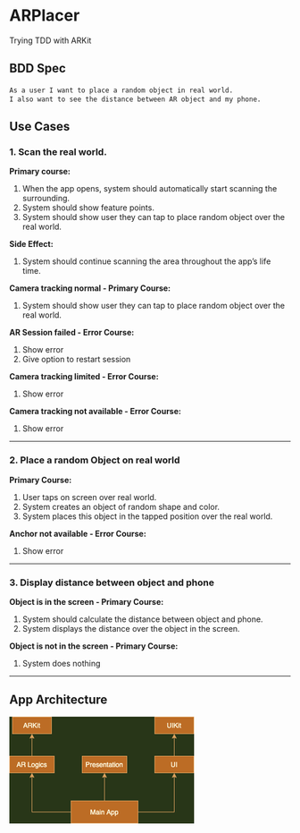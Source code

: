 # ARPlacer
Trying TDD with ARKit


## BDD Spec
```
As a user I want to place a random object in real world.
I also want to see the distance between AR object and my phone.
```


## Use Cases
### 1. Scan the real world.
**Primary course:**
1. When the app opens, system should automatically start scanning the surrounding.
2. System should show feature points.
3. System should show user they can tap to place random object over the real world.

**Side Effect:**
1. System should continue scanning the area throughout the app’s life time.

**Camera tracking normal - Primary Course:**
1. System should show user they can tap to place random object over the real world.

**AR Session failed - Error Course:**
1. Show error
2. Give option to restart session

**Camera tracking limited - Error Course:**
1. Show error

**Camera tracking not available - Error Course:**
1. Show error

---

### 2. Place a random Object on real world
**Primary Course:**
1. User taps on screen over real world.
2. System creates an object of random shape and color.
3. System places this object in the tapped position over the real world.

**Anchor not available - Error Course:**
1. Show error

---

### 3. Display distance between object and phone
**Object is in the screen - Primary Course:**
1. System should calculate the distance between object and phone.
2. System displays the distance over the object in the screen.

**Object is not in the screen - Primary Course:**
1. System does nothing

---

## App Architecture

![](Architecture-Diagram.png)
